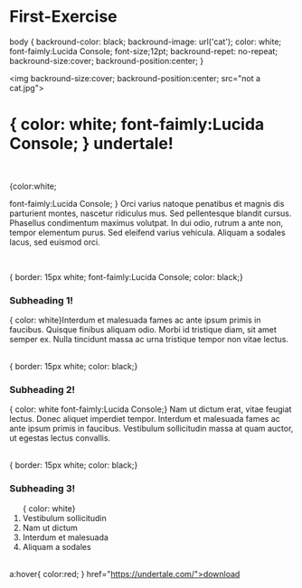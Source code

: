 # First-Exercise
<!DOCTYPE html>
<head>
<title> undertale </title> 
</head>



<body>
body {
backround-color: black;
backround-image: url('cat');
color: white;
font-faimly:Lucida Console;
font-size;12pt;
backround-repet: no-repeat;
backround-size:cover;
backround-position:center;
}

<img 
backround-size:cover;
backround-position:center;
src="not a cat.jpg">
<h1>{
color: white;
font-faimly:Lucida Console;
}
undertale!</h1>

<br>
<p>
{color:white;

font-faimly:Lucida Console;
}
Orci varius natoque penatibus et magnis dis parturient montes, nascetur ridiculus mus. 
Sed pellentesque blandit cursus.
 Phasellus condimentum maximus volutpat. 
In dui odio, rutrum a ante non, tempor elementum purus. 
Sed eleifend varius vehicula. Aliquam a sodales lacus, sed euismod orci.</P>
<br>
<div>
{
border: 15px white;
font-faimly:Lucida Console;
color: black;}
<h3>Subheading 1!</h3>
	
<p>{
color: white}Interdum et malesuada fames ac ante ipsum primis in faucibus. 
Quisque finibus aliquam odio. Morbi id tristique diam, sit amet semper ex. Nulla tincidunt massa ac urna tristique tempor non vitae lectus. </p>
</div>
<br>
<div>
{
border: 15px white;
color: black;}
<h3>Subheading 2!</h3>
	
<p>{
color: white
font-faimly:Lucida Console;}
Nam ut dictum erat, vitae feugiat lectus. Donec aliquet imperdiet tempor. 
Interdum et malesuada fames ac ante ipsum primis in faucibus. Vestibulum sollicitudin massa at quam auctor, ut egestas lectus convallis.</p>
</div>
<br>
<div>
{
border: 15px white;
color: black;}
<h3>Subheading 3!</h3>


<ol>{
color: white}
<li>Vestibulum sollicitudin  </li>
<li>Nam ut dictum </li>
<li>Interdum et malesuada </li>
<li>Aliquam a sodales
 </li>
<ol>	





</div>	
<br>
<a a:link{
color: white;
)
a:visted{
color:light blue;
} 
a:ative{
color:red;
}

a:hover{
color:red;
}
href="https://undertale.com/">download</a>
</body>
